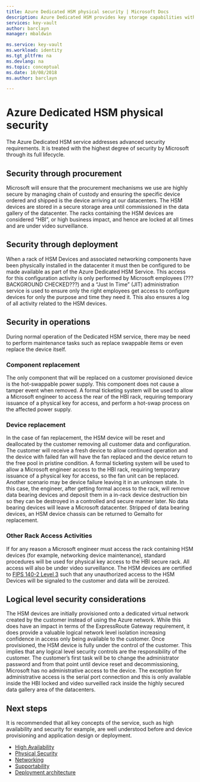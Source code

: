 ```yaml
---
title: Azure Dedicated HSM physical security | Microsoft Docs
description: Azure Dedicated HSM provides key storage capabilities within Azure that meets FIPS 140-2 Level 3 certification
services: key-vault
author: barclayn
manager: mbaldwin

ms.service: key-vault
ms.workload: identity
ms.tgt_pltfrm: na
ms.devlang: na
ms.topic: conceptual
ms.date: 10/08/2018
ms.author: barclayn

---
```

# Azure Dedicated HSM physical security

The Azure Dedicated HSM service addresses advanced security requirements. It is treated with the highest degree of security by Microsoft through its full lifecycle.

## Security through procurement

Microsoft will ensure that the procurement mechanisms we use are highly secure by managing chain of custody and ensuring the specific device ordered and shipped is the device arriving at our datacenters. The HSM devices are stored in a secure storage area until commissioned in the data gallery of the datacenter.  The racks containing the HSM devices are considered “HBI”, or high business impact, and hence are locked at all times and are under video surveillance.

## Security through deployment

When a rack of HSM Devices and associated networking components have been physically installed in the datacenter it must then be configured to be made available as part of the Azure Dedicated HSM Service. This access for this configuration activity is only performed by Microsoft employees (???BACKGROUND CHECKED???) and a “Just In Time” (JIT) administration service is used to ensure only the right employees get access to configure devices for only the purpose and time they need it. This also ensures a log of all activity related to the HSM devices.

## Security in operations

During normal operation of the Dedicated HSM service, there may be need to perform maintenance tasks such as replace swappable items or even replace the device itself.

### Component replacement

The only component that will be replaced on a customer provisioned device is the hot-swappable power supply. This component does not cause a tamper event when removed. A formal ticketing system will be used to allow a Microsoft engineer to access the rear of the HBI rack, requiring temporary issuance of a physical key for access, and perform a hot-swap process on the affected power supply.

### Device replacement

In the case of fan replacement, the HSM device will be reset and deallocated by the customer removing all customer data and configuration. The customer will receive a fresh device to allow continued operation and the device with failed fan will have the fan replaced and the device return to the free pool in pristine condition. A formal ticketing system will be used to allow a Microsoft engineer access to the HBI rack, requiring temporary issuance of a physical key for access, so the fan unit can be replaced.
Another scenario may be device failure leaving it in an unknown state. In this case, the engineer, after getting formal access to the rack, will remove data bearing devices and deposit them in a in-rack device destruction bin so they can be destroyed in a controlled and secure manner later. No data bearing devices will leave a Microsoft datacenter. Stripped of data bearing devices, an HSM device chassis can be returned to Gemalto for replacement.

### Other Rack Access Activities

If for any reason a Microsoft engineer must access the rack containing HSM devices (for example, networking device maintenance), standard procedures will be used for physical key access to the HBI secure rack. All access will also be under video surveillance. The HSM devices are certified to [FIPS 140-2 Level 3](https://nvlpubs.nist.gov/nistpubs/FIPS/NIST.FIPS.140-2.pdf) such that any unauthorized access to the HSM Devices will be signaled to the customer and data will be zeroized.

## Logical level security considerations

The HSM devices are initially provisioned onto a dedicated virtual network created by the customer instead of using the Azure network. While this does have an impact in terms of the ExpressRoute Gateway requirement, it does provide a valuable logical network level isolation increasing confidence in access only being available to the customer.
Once provisioned, the HSM device is fully under the control of the customer. This implies that any logical level security controls are the responsibility of the customer. The customer’s first task will be to change the administrator password and from that point until device reset and decommissioning, Microsoft has no administrative access to the device. The exception for administrative access is the serial port connection and this is only available inside the HBI locked and video surveilled rack inside the highly secured data gallery area of the datacenters.

## Next steps

It is recommended that all key concepts of the service, such as high availability and security for example, are well understood before and device provisioning and application design or deployment.

* [High Availability](high-availability.md)
* [Physical Security](physical-security.md)
* [Networking](networking.md)
* [Supportability](supportability.md)
* [Deployment architecture](deployment-architecture.md)